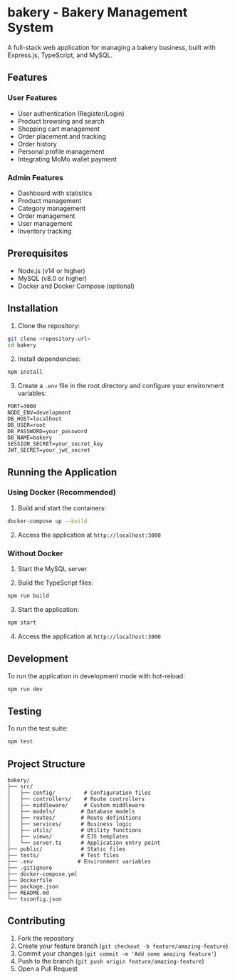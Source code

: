 # bakery - Bakery Management System

A full-stack web application for managing a bakery business, built with Express.js, TypeScript, and MySQL.

## Features

### User Features
- User authentication (Register/Login)
- Product browsing and search
- Shopping cart management
- Order placement and tracking
- Order history
- Personal profile management
- Integrating MoMo wallet payment

### Admin Features
- Dashboard with statistics
- Product management
- Category management
- Order management
- User management
- Inventory tracking

## Prerequisites

- Node.js (v14 or higher)
- MySQL (v8.0 or higher)
- Docker and Docker Compose (optional)

## Installation

1. Clone the repository:
```bash
git clone <repository-url>
cd bakery
```

2. Install dependencies:
```bash
npm install
```

3. Create a `.env` file in the root directory and configure your environment variables:
```env
PORT=3000
NODE_ENV=development
DB_HOST=localhost
DB_USER=root
DB_PASSWORD=your_password
DB_NAME=bakery
SESSION_SECRET=your_secret_key
JWT_SECRET=your_jwt_secret
```

## Running the Application

### Using Docker (Recommended)

1. Build and start the containers:
```bash
docker-compose up --build
```

2. Access the application at `http://localhost:3000`

### Without Docker

1. Start the MySQL server

2. Build the TypeScript files:
```bash
npm run build
```

3. Start the application:
```bash
npm start
```

4. Access the application at `http://localhost:3000`

## Development

To run the application in development mode with hot-reload:

```bash
npm run dev
```

## Testing

To run the test suite:

```bash
npm test
```

## Project Structure

```
bakery/
├── src/
│   ├── config/         # Configuration files
│   ├── controllers/    # Route controllers
│   ├── middleware/     # Custom middleware
│   ├── models/        # Database models
│   ├── routes/        # Route definitions
│   ├── services/      # Business logic
│   ├── utils/         # Utility functions
│   ├── views/         # EJS templates
│   └── server.ts      # Application entry point
├── public/            # Static files
├── tests/             # Test files
├── .env              # Environment variables
├── .gitignore
├── docker-compose.yml
├── Dockerfile
├── package.json
├── README.md
└── tsconfig.json
```

## Contributing

1. Fork the repository
2. Create your feature branch (`git checkout -b feature/amazing-feature`)
3. Commit your changes (`git commit -m 'Add some amazing feature'`)
4. Push to the branch (`git push origin feature/amazing-feature`)
5. Open a Pull Request
